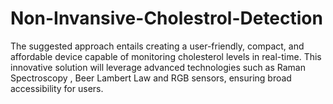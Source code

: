 # Non-Invansive-Cholestrol-Detection
The suggested approach entails creating a user-friendly, compact, and affordable device capable of  monitoring cholesterol levels in real-time. This innovative solution will leverage advanced  technologies such as Raman Spectroscopy , Beer Lambert Law and RGB sensors, ensuring broad  accessibility for users.
